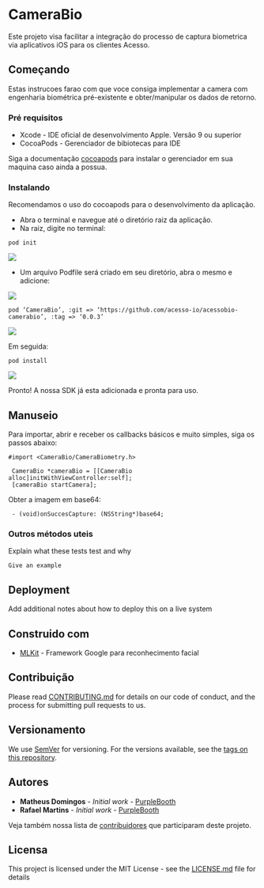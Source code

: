# CameraBio

Este projeto visa facilitar a integração do processo de captura biometrica via aplicativos iOS para os clientes Acesso. 

## Começando

Estas instrucoes farao com que voce consiga implementar a camera com engenharia biométrica pré-existente e obter/manipular os dados de retorno.

### Pré requisitos

 - Xcode - IDE oficial de desenvolvimento Apple. Versão 9 ou superior
 - CocoaPods - Gerenciador de bibiotecas para IDE

Siga a documentação [cocoapods](https://cocoapods.org/) para instalar o gerenciador em sua maquina caso ainda a possua. 

### Instalando

Recomendamos o uso do cocoapods para o desenvolvimento da aplicação. 

- Abra o terminal e navegue até o diretório raiz da aplicação.
- Na raiz, digite no terminal: 

```
pod init 
```

![](https://media.giphy.com/media/QCCiKSwfM8wuyYPaOI/giphy.gif)

- Um arquivo Podfile será criado em seu diretório, abra o mesmo e adicione:

![](https://media.giphy.com/media/SsgTAziSaHmH84BASS/giphy.gif)

```
pod ‘CameraBio’, :git => ‘https://github.com/acesso-io/acessobio-camerabio’, :tag => ‘0.0.3’
```
![](https://media.giphy.com/media/eK6aukS7LdEOv0NFgC/giphy.gif)

Em seguida: 

```
pod install
```
![](https://media.giphy.com/media/f7Z6XiHwXK1a7lq8VT/giphy.gif)

Pronto! A nossa SDK já esta adicionada e pronta para uso. 

## Manuseio

Para importar, abrir e receber os callbacks básicos e muito simples, siga os passos abaixo: 

```
#import <CameraBio/CameraBiometry.h>
```

```
 CameraBio *cameraBio = [[CameraBio alloc]initWithViewController:self];     
 [cameraBio startCamera];
```

Obter a imagem em base64:

```
 - (void)onSuccesCapture: (NSString*)base64;
```

### Outros métodos uteis

Explain what these tests test and why

```
Give an example
```


## Deployment

Add additional notes about how to deploy this on a live system

## Construido com

* [MLKit](https://firebase.google.com/docs/ml-kit/?hl=pt-br) - Framework Google para reconhecimento facial

## Contribuição

Please read [CONTRIBUTING.md](https://gist.github.com/PurpleBooth/b24679402957c63ec426) for details on our code of conduct, and the process for submitting pull requests to us.

## Versionamento

We use [SemVer](http://semver.org/) for versioning. For the versions available, see the [tags on this repository](https://github.com/your/project/tags). 

## Autores

* **Matheus Domingos** - *Initial work* - [PurpleBooth](https://github.com/PurpleBooth)
* **Rafael Martins** - *Initial work* - [PurpleBooth](https://github.com/PurpleBooth)

Veja também nossa lista de [contribuidores](https://github.com/your/project/contributors) que participaram deste projeto.

## Licensa

This project is licensed under the MIT License - see the [LICENSE.md](LICENSE.md) file for details


